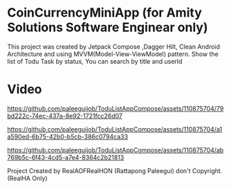 # CoinCurrencyMiniApp (for Amity Solutions Software Enginear only)
This project was created by Jetpack Compose ,Dagger Hilt, Clean Android Architecture and using MVVM(Model-View-ViewModel) pattern. Show the list of Todu Task by status, You can search by title and userId

# Video



https://github.com/paleeguijob/ToduListAppCompose/assets/110875704/79bd222c-74ec-437a-8e92-1721fcc26d07



https://github.com/paleeguijob/ToduListAppCompose/assets/110875704/a1a590ed-6b75-42b0-b5cb-386c0794ca33



https://github.com/paleeguijob/ToduListAppCompose/assets/110875704/ab769b5c-6f43-4cd5-a7e4-8364c2b21813





Project Created by RealAOFRealHON (Rattapong Paleegui) don't Copyright. (RealHA Only)
